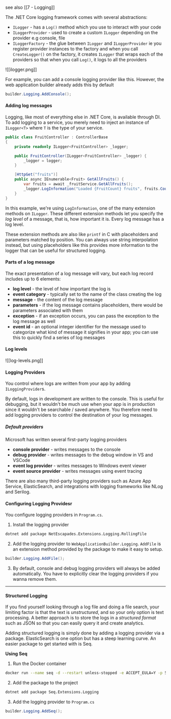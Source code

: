 see also [[7 - Logging]]

The .NET Core logging framework comes with several abstractions:
- `ILogger` - has a `Log()` method which you use to interact with your code
- `ILoggerProvider` - used to create a custom `ILogger` depending on the provider e.g console, file
- `ILoggerFactory` - the glue between `ILogger` and `ILoggerProvider` ie you register provider instances to the factory and when you call `CreateLogger()` on the factory, it creates `ILogger` that wraps each of the providers so that when you call `Log()`, it logs to all the providers

![[ilogger.png]]

For example, you can add a console logging provider like this. However, the web application builder already adds this by default
```csharp
builder.Logging.AddConsole();
```

#### Adding log messages
Logging, like most of everything else in .NET Core, is available through DI. To add logging to a service, you merely need to inject an instance of `ILogger<T>` where `T` is the type of your service.

```csharp
public class FruitController : ControllerBase
{
	private readonly ILogger<FruitController> _logger;

	public FruitController(ILogger<FruitController> _logger) {
		_logger = logger;
	}

	[HttpGet("fruits")]
	public async IEnumerable<Fruit> GetAllFruits() {
		var fruits = await _fruitService.GetAllFruits();
		_logger.LogInformation("Loaded {FruitCount} fruits", fruits.Count);
	}
}
```

In this example, we're using `LogInformation`, one of the many extension methods on `ILogger`. These different extension methods let you specify the *log level* of a message, that is, how important it is. Every log message has a log level.

These extension methods are also like `printf` in C with placeholders and parameters matched by position. You can always use string interpolation instead, but using placeholders like this provides more information to the logger that can be useful for structured logging.

#### Parts of a log message
The exact presentation of a log message will vary, but each log record includes up to 6 elements:
- **log level** - the level of how important the log is
- **event category** - typically set to the name of the class creating the log
- **message** - the content of the log message
- **parameters** - if the log message contains placeholders, there would be parameters associated with them
- **exception** - if an exception occurs, you can pass the exception to the log message as well
- **event id** - an optional integer identifier for the message used to categorize what kind of message it signifies in your app; you can use this to quickly find a series of log messages

#### Log levels
![[log-levels.png]]

#### Logging Providers
You control where logs are written from your app by adding `ILoggingProvider`s.

By default, logs in development are written to the console. This is useful for debugging, but it wouldn't be much use when your app is in production since it wouldn't be searchable / saved anywhere. You therefore need to add logging providers to control the destination of your log messages.

##### Default providers
Microsoft has written several first-party logging providers
- **console provider** - writes messages to the console
- **debug provider** - writes messages to the debug window in VS and VSCode
- **event log provider** - writes messages to Windows event viewer
- **event source provider** - writes messages using event tracing

There are also many third-party logging providers such as Azure App Service, ElasticSearch, and integrations with logging frameworks like NLog and Serilog.

#### Configuring Logging Providesr
You configure logging providers in `Program.cs`.

1. Install the logging provider
```sh
dotnet add package NetEscapades.Extensions.Logging.RollingFile
```

2. Add the logging provider to `WebApplicationBuilder.Logging`. `AddFile` is an extension method provided by the package to make it easy to setup.
```csharp
builder.Logging.AddFile();
```

3. By default, console and debug logging providers will always be added automatically. You have to explicitly clear the logging providers if you wanna remove them.

---

#### Structured Logging
If you find yourself looking through a log file and doing a file search, your limiting factor is that the text is *unstructured*, and so your only option is text processing. A better approach is to store the logs in a *structured format* such as JSON so that you can easily query it and create analytics.

Adding structured logging is simply done by adding a logging provider via a package. ElasticSearch is one option but has a steep learning curve. An easier package to get started with is Seq.

**Using Seq**
1. Run the Docker container
```sh
docker run --name seq -d --restart unless-stopped -e ACCEPT_EULA=Y -p 5341:80 datalust/seq:latest
```

2. Add the package to the project
```sh
dotnet add package Seq.Extensions.Logging
```

3. Add the logging provider to `Program.cs`
```csharp
builder.Logging.AddSeq();
```